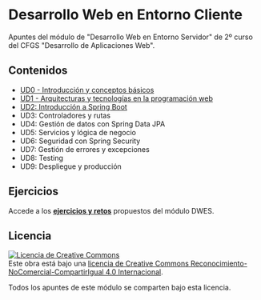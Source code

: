 # Desarrollo Web en Entorno Cliente
Apuntes del módulo de "Desarrollo Web en Entorno Servidor" de 2º curso del CFGS "Desarrollo de Aplicaciones Web". 

## Contenidos
- [UD0 - Introducción y conceptos básicos](./UD0-Introduccion/README.md)
- [UD1 - Arquitecturas y tecnologías en la programación web](./UD1-Arquitecturasytecnologias.md)
- [UD2: Introducción a Spring Boot](./UD2-Introduccion-a-spring-boot.md)
- UD3: Controladores y rutas
- UD4: Gestión de datos con Spring Data JPA
- UD5: Servicios y lógica de negocio
- UD6: Seguridad con Spring Security
- UD7: Gestión de errores y excepciones
- UD8: Testing
- UD9: Despliegue y producción

## Ejercicios
Accede a los **[ejercicios y retos](./ejercicios.md)** propuestos del módulo DWES.


## Licencia
<a rel="license" href="http://creativecommons.org/licenses/by-nc-sa/4.0/"><img alt="Licencia de Creative Commons" style="border-width:0" src="https://i.creativecommons.org/l/by-nc-sa/4.0/88x31.png" /></a><br />Este obra está bajo una <a rel="license" href="http://creativecommons.org/licenses/by-nc-sa/4.0/">licencia de Creative Commons Reconocimiento-NoComercial-CompartirIgual 4.0 Internacional</a>.

Todos los apuntes de este módulo se comparten bajo esta licencia.